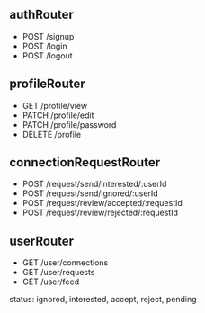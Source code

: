 

## authRouter
- POST /signup
- POST /login
- POST /logout

## profileRouter
- GET /profile/view
- PATCH /profile/edit
- PATCH /profile/password
- DELETE /profile

## connectionRequestRouter
- POST /request/send/interested/:userId
- POST /request/send/ignored/:userId
- POST /request/review/accepted/:requestId
- POST /request/review/rejected/:requestId

## userRouter
- GET /user/connections
- GET /user/requests
- GET /user/feed



status: ignored, interested, accept, reject, pending